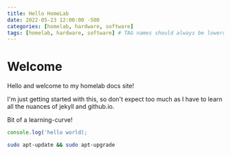 ```yaml
---
title: Hello HomeLab 
date: 2022-05-23 12:00:00 -500
categories: [homelab, hardware, software] 
tags: [homelab, hardware, software] # TAG names should always be lowercase
---
```


# Welcome

Hello and welcome to my homelab docs site!

I'm just getting started with this, so don't expect too much as I have to learn all the nuances of jekyll and github.io.

Bit of a learning-curve!



```javascript
console.log('hello world);
```

```bash
sudo apt-update && sudo apt-upgrade
```
